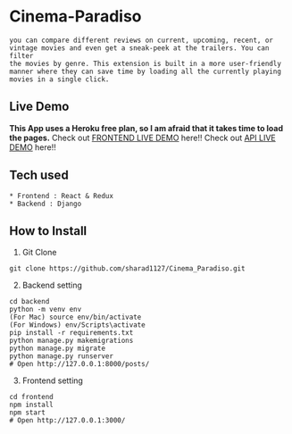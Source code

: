# Cinema-Paradiso
```In this web application you will find many informative movie reviews,
you can compare different reviews on current, upcoming, recent, or
vintage movies and even get a sneak-peek at the trailers. You can filter
the movies by genre. This extension is built in a more user-friendly
manner where they can save time by loading all the currently playing
movies in a single click.
```
## Live Demo
**This App uses a Heroku free plan, so I am afraid that it takes time to load the pages.**
Check out [FRONTEND LIVE DEMO](https://frontend-cenema.herokuapp.com/) here!!
Check out [API LIVE DEMO](https://backend-cenema.herokuapp.com/) here!!
## Tech used
```
* Frontend : React & Redux
* Backend : Django
```
## How to Install
1. Git Clone
```
git clone https://github.com/sharad1127/Cinema_Paradiso.git
```
2. Backend setting
```
cd backend
python -m venv env
(For Mac) source env/bin/activate
(For Windows) env/Scripts\activate
pip install -r requirements.txt
python manage.py makemigrations
python manage.py migrate
python manage.py runserver
# Open http://127.0.0.1:8000/posts/
```
3. Frontend setting
```
cd frontend
npm install
npm start
# Open http://127.0.0.1:3000/
```
